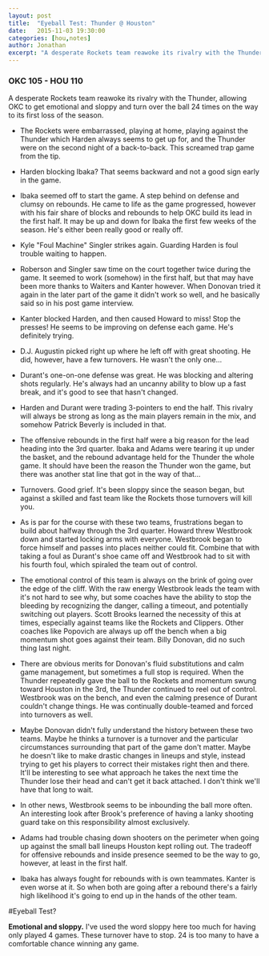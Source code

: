 ```yaml
---
layout: post
title:  "Eyeball Test: Thunder @ Houston"
date:   2015-11-03 19:30:00
categories: [hou,notes]
author: Jonathan
excerpt: "A desperate Rockets team reawoke its rivalry with the Thunder, allowing OKC to get emotional and sloppy and turn over the ball 24 times..."
---
```


### OKC 105 - HOU 110

A desperate Rockets team reawoke its rivalry with the Thunder, allowing OKC to get emotional and sloppy and turn over the ball 24 times on the way to its first loss of the season.

- The Rockets were embarrassed, playing at home, playing against the Thunder which Harden always seems to get up for, and the Thunder were on the second night of a back-to-back. This screamed trap game from the tip.

- Harden blocking Ibaka? That seems backward and not a good sign early in the game.

- Ibaka seemed off to start the game. A step behind on defense and clumsy on rebounds. He came to life as the game progressed, however with his fair share of blocks and rebounds to help OKC build its lead in the first half. It may be up and down for Ibaka the first few weeks of the season. He's either been really good or really off.

- Kyle "Foul Machine" Singler strikes again. Guarding Harden is foul trouble waiting to happen.

- Roberson and Singler saw time on the court together twice during the game. It seemed to work (somehow) in the first half, but that may have been more thanks to Waiters and Kanter however. When Donovan tried it again in the later part of the game it didn't work so well, and he basically said so in his post game interview.

- Kanter blocked Harden, and then caused Howard to miss! Stop the presses! He seems to be improving on defense each game. He's definitely trying.

- D.J. Augustin picked right up where he left off with great shooting. He did, however, have a few turnovers. He wasn't the only one...

- Durant's one-on-one defense was great. He was blocking and altering shots regularly. He's always had an uncanny ability to blow up a fast break, and it's good to see that hasn't changed.

- Harden and Durant were trading 3-pointers to end the half. This rivalry will always be strong as long as the main players remain in the mix, and somehow Patrick Beverly is included in that.

- The offensive rebounds in the first half were a big reason for the lead heading into the 3rd quarter. Ibaka and Adams were tearing it up under the basket, and the rebound advantage held for the Thunder the whole game. It should have been the reason the Thunder won the game, but there was another stat line that got in the way of that...

- Turnovers. Good grief. It's been sloppy since the season began, but against a skilled and fast team like the Rockets those turnovers will kill you.

- As is par for the course with these two teams, frustrations began to build about halfway through the 3rd quarter. Howard threw Westbrook down and started locking arms with everyone. Westbrook began to force himself and passes into places neither could fit. Combine that with taking a foul as Durant's shoe came off and Westbrook had to sit with his fourth foul, which spiraled the team out of control.

- The emotional control of this team is always on the brink of going over the edge of the cliff. With the raw energy Westbrook leads the team with it's not hard to see why, but some coaches have the ability to stop the bleeding by recognizing the danger, calling a timeout, and potentially switching out players. Scott Brooks learned the necessity of this at times, especially against teams like the Rockets and Clippers. Other coaches like Popovich are always up off the bench when a big momentum shot goes against their team. Billy Donovan, did no such thing last night.

- There are obvious merits for Donovan's fluid substitutions and calm game management, but sometimes a full stop is required. When the Thunder repeatedly gave the ball to the Rockets and momentum swung toward Houston in the 3rd, the Thunder continued to reel out of control. Westbrook was on the bench, and even the calming presence of Durant couldn't change things. He was continually double-teamed and forced into turnovers as well.

- Maybe Donovan didn't fully understand the history between these two teams. Maybe he thinks a turnover is a turnover and the particular circumstances surrounding that part of the game don't matter. Maybe he doesn't like to make drastic changes in lineups and style, instead trying to get his players to correct their mistakes right then and there. It'll be interesting to see what approach he takes the next time the Thunder lose their head and can't get it back attached. I don't think we'll have that long to wait.

- In other news, Westbrook seems to be inbounding the ball more often. An interesting look after Brook's preference of having a lanky shooting guard take on this responsibility almost exclusively.

- Adams had trouble chasing down shooters on the perimeter when going up against the small ball lineups Houston kept rolling out. The tradeoff for offensive rebounds and inside presence seemed to be the way to go, however, at least in the first half.

- Ibaka has always fought for rebounds with is own teammates. Kanter is even worse at it. So when both are going after a rebound there's a fairly high likelihood it's going to end up in the hands of the other team.

#Eyeball Test?

**Emotional and sloppy.** I've used the word sloppy here too much for having only played 4 games. These turnover have to stop. 24 is too many to have a comfortable chance winning any game.